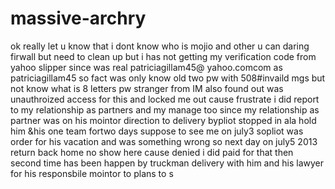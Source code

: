 massive-archry
==============

ok really let u know that i dont know who is mojio and other u can daring firwall but need to clean up but i has not getting my verification code from yahoo slipper since was real patriciagillam45@ yahoo.comcom as patriciagillam45 so fact was only know old two pw with 508#invaild mgs but not know what is 8 letters pw stranger from IM also found out was unauthroized access for this and locked me out cause frustrate i did report to my relationship as partners and my manage too since my relationship as partner was on his mointor direction to delivery bypliot stopped in ala hold him &amp;his one team fortwo days suppose to see me on july3 sopliot was order for his vacation and was something wrong so next day on july5 2013 return back home no show here cause denied i did paid for that then second time has been happen by truckman delivery with him and his lawyer for his responsbile mointor to plans to s
